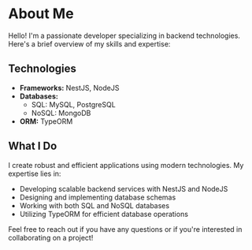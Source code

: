 # About Me

Hello! I'm a passionate developer specializing in backend technologies. Here's a brief overview of my skills and expertise:

## Technologies

- **Frameworks:** NestJS, NodeJS
- **Databases:**
  - SQL: MySQL, PostgreSQL
  - NoSQL: MongoDB
- **ORM:** TypeORM

## What I Do

I create robust and efficient applications using modern technologies. My expertise lies in:

- Developing scalable backend services with NestJS and NodeJS
- Designing and implementing database schemas
- Working with both SQL and NoSQL databases
- Utilizing TypeORM for efficient database operations

Feel free to reach out if you have any questions or if you're interested in collaborating on a project!